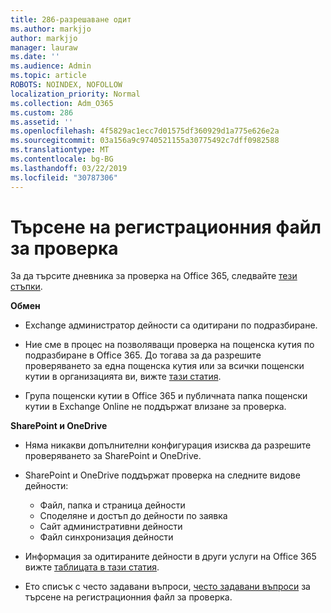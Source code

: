 ```yaml
---
title: 286-разрешаване одит
ms.author: markjjo
author: markjjo
manager: lauraw
ms.date: ''
ms.audience: Admin
ms.topic: article
ROBOTS: NOINDEX, NOFOLLOW
localization_priority: Normal
ms.collection: Adm_O365
ms.custom: 286
ms.assetid: ''
ms.openlocfilehash: 4f5829ac1ecc7d01575df360929d1a775e626e2a
ms.sourcegitcommit: 03a156a9c9740521155a30775492c7dff0982588
ms.translationtype: MT
ms.contentlocale: bg-BG
ms.lasthandoff: 03/22/2019
ms.locfileid: "30787306"
---
```

# <a name="search-the-audit-log"></a>Търсене на регистрационния файл за проверка

За да търсите дневника за проверка на Office 365, следвайте [тези стъпки](https://docs.microsoft.com/office365/securitycompliance/search-the-audit-log-in-security-and-compliance#search-the-audit-log). 

**Обмен**

- Exchange администратор дейности са одитирани по подразбиране.

- Ние сме в процес на позволяващи проверка на пощенска кутия по подразбиране в Office 365. До тогава за да разрешите проверяването за една пощенска кутия или за всички пощенски кутии в организацията ви, вижте [тази статия](https://docs.microsoft.com/office365/securitycompliance/enable-mailbox-auditing).

- Група пощенски кутии в Office 365 и публичната папка пощенски кутии в Exchange Online не поддържат влизане за проверка.

**SharePoint и OneDrive**

- Няма никакви допълнителни конфигурация изисква да разрешите проверяването за SharePoint и OneDrive.

- SharePoint и OneDrive поддържат проверка на следните видове дейности: 

    - Файл, папка и страница дейности
    - Споделяне и достъп до дейности по заявка
    - Сайт административни дейности
    - Файл синхронизация дейности

- Информация за одитираните дейности в други услуги на Office 365 вижте [таблицата в тази статия](https://docs.microsoft.com/office365/securitycompliance/search-the-audit-log-in-security-and-compliance#audited-activities).

- Ето списък с често задавани въпроси, [често задавани въпроси](https://docs.microsoft.com/office365/securitycompliance/search-the-audit-log-in-security-and-compliance#frequently-asked-questions) за търсене на регистрационния файл за проверка.